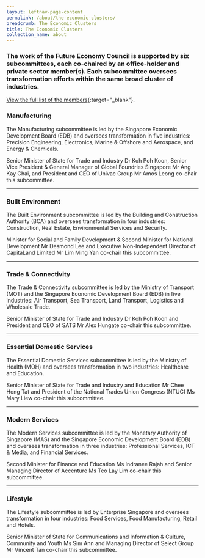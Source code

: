 ```yaml
---
layout: leftnav-page-content
permalink: /about/the-economic-clusters/
breadcrumb: The Economic Clusters
title: The Economic Clusters
collection_name: about
---
```


### The work of the Future Economy Council is supported by six subcommittees, each co-chaired by an office-holder and private sector member(s). Each subcommittee oversees transformation efforts within the same broad cluster of industries. 

[View the full list of the members](/images/PDF/The-Economic-Clusters/future-economy-sub-committees.pdf){:target="_blank"}.

### **Manufacturing**

The Manufacturing subcommittee is led by the Singapore Economic Development Board (EDB) and oversees transformation in five industries: Precision Engineering, Electronics, Marine & Offshore and Aerospace, and Energy & Chemicals.

Senior Minister of State for Trade and Industry Dr Koh Poh Koon, Senior Vice President & General Manager of Global Foundries Singapore Mr Ang Kay Chai, and President and CEO of Univac Group Mr Amos Leong co-chair this subcommittee.

---

### **Built Environment**

The Built Environment subcommittee is led by the Building and Construction Authority (BCA) and oversees transformation in four industries: Construction, Real Estate, Environmental Services and Security.

Minister for Social and Family Development & Second Minister for National Development Mr Desmond Lee and Executive Non-Independent Director of CapitaLand Limited Mr Lim Ming Yan co-chair this subcommittee.

---

### **Trade & Connectivity**

The Trade & Connectivity subcommittee is led by the Ministry of Transport (MOT) and the Singapore Economic Development Board (EDB) in five industries: Air Transport, Sea Transport, Land Transport, Logistics and Wholesale Trade.

Senior Minister of State for Trade and Industry Dr Koh Poh Koon and President and CEO of SATS Mr Alex Hungate co-chair this subcommittee.

---

### **Essential Domestic Services**

The Essential Domestic Services subcommittee is led by the Ministry of Health (MOH) and oversees transformation in two industries: Healthcare and Education.

Senior Minister of State for Trade and Industry and Education Mr Chee Hong Tat and President of the National Trades Union Congress (NTUC) Ms Mary Liew co-chair this subcommittee.

---

### **Modern Services**

The Modern Services subcommittee is led by the Monetary Authority of Singapore (MAS) and the Singapore Economic Development Board (EDB) and oversees transformation in three industries: Professional Services, ICT & Media, and Financial Services.

Second Minister for Finance and Education Ms Indranee Rajah and Senior Managing Director of Accenture Ms Teo Lay Lim co-chair this subcommittee.

---

### **Lifestyle**

The Lifestyle subcommittee is led by Enterprise Singapore and oversees transformation in four industries: Food Services, Food Manufacturing, Retail and Hotels.

Senior Minister of State for Communications and Information & Culture, Community and Youth Ms Sim Ann and Managing Director of Select Group Mr Vincent Tan co-chair this subcommittee.
